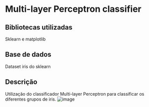 # Multi-layer Perceptron classifier

## Bibliotecas utilizadas
Sklearn e matplotlib

## Base de dados
Dataset iris do sklearn

## Descrição
Utilização do classificador Multi-layer Perceptron para classificar os diferentes grupos de iris. 
![image](https://github.com/souzalucy/importandoRMNAya/assets/59371771/4bcdbac8-37e5-4be4-9102-f7d5a57b1ad3)
